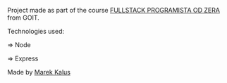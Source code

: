 Project made as part of the course [FULLSTACK PROGRAMISTA OD ZERA](https://goit.global/pl/courses/fullstackonline/?utm_source=main-site) from GOIT.

Technologies used:

=> Node

=> Express

Made by [Marek Kalus](www.linkedin.com/in/marek-kalus-61a240247)